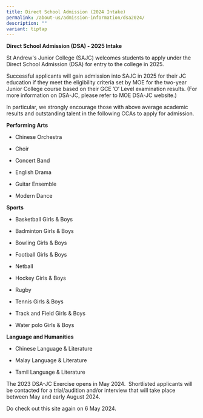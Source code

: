 ```yaml
---
title: Direct School Admission (2024 Intake)
permalink: /about-us/admission-information/dsa2024/
description: ""
variant: tiptap
---
```

<p><strong>Direct School Admission (DSA) - 2025 Intake</strong>
</p>
<p>St Andrew's Junior College (SAJC) welcomes students to apply under the
Direct School Admission (DSA) for entry to the college in 2025.</p>
<p>Successful applicants will gain admission into SAJC in 2025 for their
JC education if they meet the eligibility criteria set by MOE for the two-year
Junior College course based on their GCE ’O’ Level examination results.
(For more information on DSA-JC, please refer to MOE DSA-JC website.)</p>
<p>In particular, we strongly encourage those with above average academic
results and outstanding talent in the following CCAs to apply for admission.&nbsp;</p>
<p></p>
<p><strong>Performing Arts &nbsp;&nbsp;</strong>
</p>
<ul data-tight="true" class="tight">
<li>
<p>Chinese Orchestra</p>
</li>
<li>
<p>Choir&nbsp;</p>
</li>
<li>
<p>Concert Band&nbsp;</p>
</li>
<li>
<p>English Drama</p>
</li>
<li>
<p>Guitar Ensemble</p>
</li>
<li>
<p>Modern Dance</p>
</li>
</ul>
<p></p>
<p><strong>Sports</strong>
</p>
<ul data-tight="true" class="tight">
<li>
<p>Basketball Girls &amp; Boys</p>
</li>
<li>
<p>Badminton Girls &amp; Boys</p>
</li>
<li>
<p>Bowling Girls &amp; Boys</p>
</li>
<li>
<p>Football Girls &amp; Boys</p>
</li>
<li>
<p>Netball</p>
</li>
<li>
<p>Hockey Girls &amp; Boys</p>
</li>
<li>
<p>Rugby</p>
</li>
<li>
<p>Tennis Girls &amp; Boys&nbsp;</p>
</li>
<li>
<p>Track and Field Girls &amp; Boys</p>
</li>
<li>
<p>Water polo Girls &amp; Boys</p>
</li>
</ul>
<p></p>
<p><strong>Language and Humanities</strong>
</p>
<ul data-tight="true" class="tight">
<li>
<p>Chinese Language &amp; Literature</p>
</li>
<li>
<p>Malay Language &amp; Literature</p>
</li>
<li>
<p>Tamil Language &amp; Literature</p>
</li>
</ul>
<p></p>
<p>The 2023 DSA-JC Exercise opens in May 2024. &nbsp;Shortlisted applicants
will be contacted for a trial/audition and/or interview that will take
place between May and early August 2024.</p>
<p>Do check out this site again on 6 May 2024.</p>